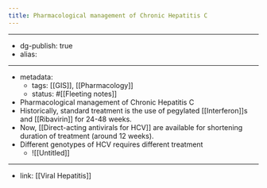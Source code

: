 ```yaml
---
title: Pharmacological management of Chronic Hepatitis C
---
```


- --
- dg-publish: true
- alias:
- --
- metadata:
	- tags: [[GIS]], [[Pharmacology]]
	- status: #[[Fleeting notes]]
- Pharmacological management of Chronic Hepatitis C
- Historically, standard treatment is the use of pegylated [[Interferon]]s and [[Ribavirin]] for 24-48 weeks.
- Now, [[Direct-acting antivirals for HCV]] are available for shortening duration of treatment (around 12 weeks).
- Different genotypes of HCV requires different treatment
	- ![[Untitled]]
- --
- link: [[Viral Hepatitis]]